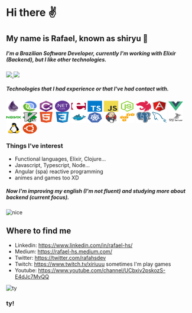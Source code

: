 # Hi there :v:
## My name is Rafael, known as shiryu :goat:

##### I'm a Brazilian Software Developer, currently I'm working with Elixir (Backend), but I like other technologies.

 <div>
   <a href="https://github.com/rafael-hs">
   <img height="180em" src="https://github-readme-stats.vercel.app/api?username=rafael-hs&show_icons=true&theme=sublime&include_all_commits=true&count_private=true"/>
   <img height="180em" src="https://github-readme-stats.vercel.app/api/top-langs/?username=rafael-hs&layout=compact&langs_count=7&theme=sublime%22"/>
   </a>
 </div>

##### Technologies that I had experience or that I've had contact with.

 <div>
   <img align="center" alt="Rafa-HTML" height="30" width="40" src="https://github.com/devicons/devicon/blob/master/icons/elixir/elixir-original.svg">
   <img align="center" alt="Rafa-HTML" height="30" width="40" src="https://github.com/devicons/devicon/blob/master/icons/clojure/clojure-original.svg">
   <img align="center" alt="Rafa-HTML" height="30" width="40" src="https://github.com/devicons/devicon/blob/master/icons/csharp/csharp-original.svg">
   <img align="center" alt="Rafa-HTML" height="30" width="40" src="https://github.com/devicons/devicon/blob/master/icons/dotnetcore/dotnetcore-original.svg">
   <img align="center" alt="Rafa-HTML" height="30" width="40" src="https://github.com/devicons/devicon/blob/master/icons/erlang/erlang-original.svg">
   <img align="center" alt="Rafa-React" height="30" width="40" src="https://github.com/devicons/devicon/blob/master/icons/typescript/typescript-original.svg">
   <img align="center" alt="Rafa-CSS" height="30" width="40" src="https://github.com/devicons/devicon/blob/master/icons/javascript/javascript-original.svg">
   <img align="center" alt="Rafa-HTML" height="30" width="40" src="https://github.com/devicons/devicon/blob/master/icons/nodejs/nodejs-original.svg">
   <img align="center" alt="Rafa-Js" height="30" width="40" src="https://github.com/devicons/devicon/blob/master/icons/nestjs/nestjs-plain.svg">
   <img align="center" alt="Rafa-Python" height="30" width="40" src="https://github.com/devicons/devicon/blob/master/icons/angularjs/angularjs-original.svg">
   <img align="center" alt="Rafa-HTML" height="30" width="40" src="https://github.com/devicons/devicon/blob/master/icons/vuejs/vuejs-original.svg">
   <img align="center" alt="Rafa-Csharp" height="30" width="40" src="https://github.com/devicons/devicon/blob/master/icons/nginx/nginx-original.svg">
   <img align="center" alt="Rafa-HTML" height="30" width="40" src="https://github.com/devicons/devicon/blob/master/icons/vim/vim-original.svg">
   <img align="center" alt="Rafa-HTML" height="30" width="40" src="https://github.com/devicons/devicon/blob/master/icons/html5/html5-original.svg">
   <img align="center" alt="Rafa-HTML" height="30" width="40" src="https://github.com/devicons/devicon/blob/master/icons/css3/css3-original.svg">
   <img align="center" alt="Rafa-HTML" height="30" width="40" src="https://github.com/devicons/devicon/blob/master/icons/docker/docker-original.svg">
   <img align="center" alt="Rafa-HTML" height="30" width="40" src="https://github.com/devicons/devicon/blob/master/icons/kubernetes/kubernetes-plain.svg">
   <img align="center" alt="Rafa-HTML" height="30" width="40" src="https://github.com/devicons/devicon/blob/master/icons/jenkins/jenkins-original.svg">
   <img align="center" alt="Rafa-HTML" height="30" width="40" src="https://github.com/devicons/devicon/blob/master/icons/amazonwebservices/amazonwebservices-original.svg">
   <img align="center" alt="Rafa-HTML" height="30" width="40" src="https://github.com/devicons/devicon/blob/master/icons/postgresql/postgresql-original.svg">
   <img align="center" alt="Rafa-HTML" height="30" width="40" src="https://github.com/devicons/devicon/blob/master/icons/mysql/mysql-original.svg">
   <img align="center" alt="Rafa-HTML" height="30" width="40" src="https://github.com/devicons/devicon/blob/master/icons/microsoftsqlserver/microsoftsqlserver-plain-wordmark.svg">
   <img align="center" alt="Rafa-HTML" height="30" width="40" src="https://github.com/devicons/devicon/blob/master/icons/linux/linux-original.svg">
   <img align="center" alt="Rafa-HTML" height="30" width="40" src="https://github.com/devicons/devicon/blob/master/icons/ubuntu/ubuntu-plain.svg">
 </div>

### Things I've interest

- Functional languages, Elixir, Clojure...
- Javascript, Typescript, Node...
- Angular (spa) reactive programming
- animes and games too XD

##### Now I'm improving my english (I'm not fluent) and studying more about backend (current focus).
![nice](https://64.media.tumblr.com/139bb047eb50a98cf21c8b9869ce5f5b/tumblr_oazt5zJYAT1s9hagko1_500.gif "noice")

 ## Where to find me
 
 - Linkedin: https://www.linkedin.com/in/rafael-hs/
 - Medium: https://rafael-hs.medium.com/
 - Twitter: https://twitter.com/rafahsdev
 - Twitch: https://www.twitch.tv/xiriuuu sometimes I'm play games
 - Youtube: https://www.youtube.com/channel/UCbxiv2pskozS-E4dJc7MvQQ

![ty](https://media1.tenor.com/images/2ceca28886b449c680e64ecd6a7fa838/tenor.gif?itemid=16720034 "ty")
### ty!
